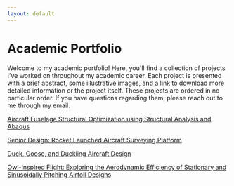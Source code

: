 ```yaml
---
layout: default
---
```


# Academic Portfolio
Welcome to my academic portfolio! Here, you'll find a collection of projects I've worked on throughout my academic career. Each project is presented with a brief abstract, some illustrative images, and a link to download more detailed information or the project itself. These projects are ordered in no particular order. If you have questions regarding them, please reach out to me through my email.

[Aircraft Fuselage Structural Optimization using Structural Analysis and Abaqus](/Aircraft_Fuseloge_Structural_Optimization_using_Structural_Analysis_and_Abaqus.md)

[Senior Design: Rocket Launched Aircraft Surveying Platform](/Senior_Design_Rocket_Launched_Aircraft_Surveying_Platform.md)

[Duck, Goose, and Duckling Aircraft Design](/Duck_Goose_and_Duckling_Aircraft_Design.md)

[Owl-Inspired Flight: Exploring the Aerodynamic Efficiency of Stationary and Sinusoidally Pitching Airfoil Designs](/Owl-Inspired_Flight_Exploring.md)
